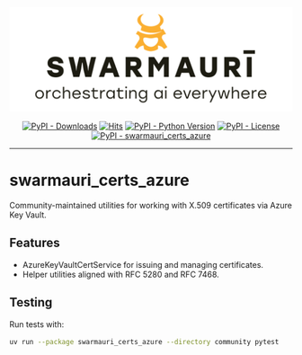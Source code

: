 ![Swarmauri Logo](https://github.com/swarmauri/swarmauri-sdk/blob/3d4d1cfa949399d7019ae9d8f296afba773dfb7f/assets/swarmauri.brand.theme.svg)

<p align="center">
    <a href="https://pypi.org/project/swarmauri_certs_azure/">
        <img src="https://img.shields.io/pypi/dm/swarmauri_certs_azure" alt="PyPI - Downloads"/></a>
    <a href="https://hits.sh/github.com/swarmauri/swarmauri-sdk/tree/master/pkgs/community/swarmauri_certs_azure/">
        <img alt="Hits" src="https://hits.sh/github.com/swarmauri/swarmauri-sdk/tree/master/pkgs/community/swarmauri_certs_azure.svg"/></a>
    <a href="https://pypi.org/project/swarmauri_certs_azure/">
        <img src="https://img.shields.io/pypi/pyversions/swarmauri_certs_azure" alt="PyPI - Python Version"/></a>
    <a href="https://pypi.org/project/swarmauri_certs_azure/">
        <img src="https://img.shields.io/pypi/l/swarmauri_certs_azure" alt="PyPI - License"/></a>
    <a href="https://pypi.org/project/swarmauri_certs_azure/">
        <img src="https://img.shields.io/pypi/v/swarmauri_certs_azure?label=swarmauri_certs_azure&color=green" alt="PyPI - swarmauri_certs_azure"/></a>

</p>

---

# swarmauri_certs_azure

Community-maintained utilities for working with X.509 certificates via Azure Key Vault.

## Features
- AzureKeyVaultCertService for issuing and managing certificates.
- Helper utilities aligned with RFC 5280 and RFC 7468.

## Testing
Run tests with:
```bash
uv run --package swarmauri_certs_azure --directory community pytest
```
